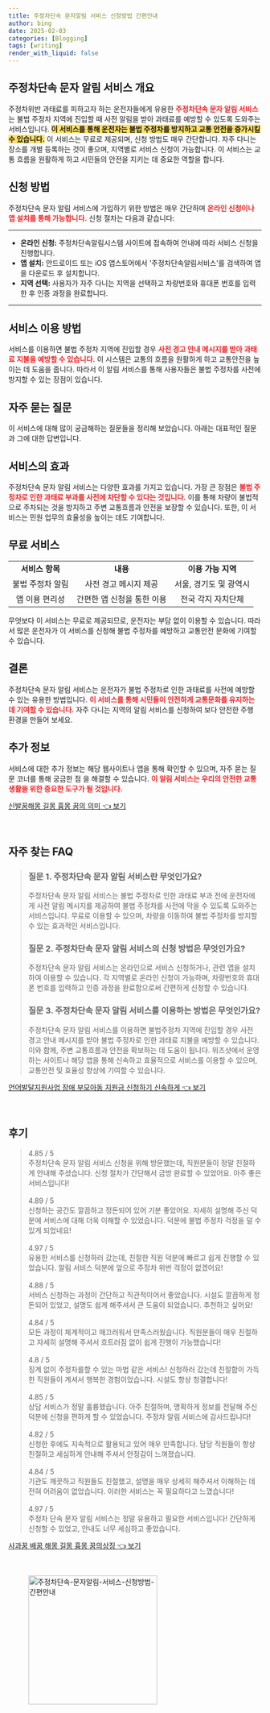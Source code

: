 ```yaml
---
title: 주정차단속 문자알림 서비스 신청방법 간편안내
author: bing
date: 2025-02-03
categories: [Blogging]
tags: [writing]
render_with_liquid: false
---
```



<h2 id='주정차단속 문자 알림 서비스 개요'>주정차단속 문자 알림 서비스 개요</h2>

<p>주정차위반 과태료를 피하고자 하는 운전자들에게 유용한 <b><span style="color: #ee2323;">주정차단속 문자 알림 서비스</span></b>는 불법 주정차 지역에 진입할 때 사전 알림을 받아 과태료를 예방할 수 있도록 도와주는 서비스입니다. <b><span style="background-color: #ffe066;">이 서비스를 통해 운전자는 불법 주정차를 방지하고 교통 안전을 증가시킬 수 있습니다.</span></b> 이 서비스는 무료로 제공되며, 신청 방법도 매우 간단합니다. 자주 다니는 장소를 개별 등록하는 것이 좋으며, 지역별로 서비스 신청이 가능합니다. 이 서비스는 교통 흐름을 원활하게 하고 시민들의 안전을 지키는 데 중요한 역할을 합니다.</p>

<h2 id='신청 방법'>신청 방법</h2>

<p>주정차단속 문자 알림 서비스에 가입하기 위한 방법은 매우 간단하며 <b><span style="color: #ee2323;">온라인 신청이나 앱 설치를 통해 가능합니다.</span></b> 신청 절차는 다음과 같습니다:</p>

<hr />

<ul>
    <li><b>온라인 신청:</b> 주정차단속알림시스템 사이트에 접속하여 안내에 따라 서비스 신청을 진행합니다.</li>
    <li><b>앱 설치:</b> 안드로이드 또는 iOS 앱스토어에서 '주정차단속알림서비스'를 검색하여 앱을 다운로드 후 설치합니다.</li>
    <li><b>지역 선택:</b> 사용자가 자주 다니는 지역을 선택하고 차량번호와 휴대폰 번호를 입력한 후 인증 과정을 완료합니다.</li>
</ul>

<hr />

<h2 id='서비스 이용 방법'>서비스 이용 방법</h2>

<p>서비스를 이용하면 불법 주정차 지역에 진입할 경우 <b><span style="color: #ee2323;">사전 경고 안내 메시지를 받아 과태료 지불을 예방할 수 있습니다.</span></b> 이 시스템은 교통의 흐름을 원활하게 하고 교통안전을 높이는 데 도움을 줍니다. 따라서 이 알림 서비스를 통해 사용자들은 불법 주정차를 사전에 방지할 수 있는 장점이 있습니다.</p>

<h2 id='자주 묻는 질문'>자주 묻는 질문</h2>

<p>이 서비스에 대해 많이 궁금해하는 질문들을 정리해 보았습니다. 아래는 대표적인 질문과 그에 대한 답변입니다.</p>

<h2 id='서비스의 효과'>서비스의 효과</h2>

<p>주정차단속 문자 알림 서비스는 다양한 효과를 가지고 있습니다. 가장 큰 장점은 <b><span style="color: #ee2323;">불법 주정차로 인한 과태료 부과를 사전에 차단할 수 있다는 것입니다.</span></b> 이를 통해 차량이 불법적으로 주차되는 것을 방지하고 주변 교통흐름과 안전을 보장할 수 있습니다. 또한, 이 서비스는 민원 업무의 효율성을 높이는 데도 기여합니다.</p>

<h2 id='무료 서비스'>무료 서비스</h2>

<table>
    <tr>
        <td style="text-align: center; height: 17px;"><b>서비스 항목</b></td>
        <td style="text-align: center; height: 17px;"><b>내용</b></td>
        <td style="text-align: center; height: 17px;"><b>이용 가능 지역</b></td>
    </tr>
    <tr>
        <td style="text-align: center;">불법 주정차 알림</td>
        <td style="text-align: center;">사전 경고 메시지 제공</td>
        <td style="text-align: center;">서울, 경기도 및 광역시</td>
    </tr>
    <tr>
        <td style="text-align: center;">앱 이용 편리성</td>
        <td style="text-align: center;">간편한 앱 신청을 통한 이용</td>
        <td style="text-align: center;">전국 각지 자치단체</td>
    </tr>
</table>

<p>무엇보다 이 서비스는 무료로 제공되므로, 운전자는 부담 없이 이용할 수 있습니다. 따라서 많은 운전자가 이 서비스를 신청해 불법 주정차를 예방하고 교통안전 문화에 기여할 수 있습니다.</p>

<h2 id='결론'>결론</h2>

<p>주정차단속 문자 알림 서비스는 운전자가 불법 주정차로 인한 과태료를 사전에 예방할 수 있는 유용한 방법입니다. <b><span style="color: #ee2323;">이 서비스를 통해 시민들이 안전하게 교통문화를 유지하는 데 기여할 수 있습니다.</span></b> 자주 다니는 지역의 알림 서비스를 신청하여 보다 안전한 주행 환경을 만들어 보세요.</p>

<h2 id='추가 정보'>추가 정보</h2>

<p>서비스에 대한 추가 정보는 해당 웹사이트나 앱을 통해 확인할 수 있으며, 자주 묻는 질문 코너를 통해 궁금한 점 을 해결할 수 있습니다. <b><span style="color: #ee2323;">이 알림 서비스는 우리의 안전한 교통생활을 위한 중요한 도구가 될 것입니다.</span></b></p>


<p><a class="click-button" title="신발꿈해몽 길몽 흉몽 꿈의 의미" href="https://adkhouse.github.io/posts/%EC%8B%A0%EB%B0%9C%EA%BF%88%ED%95%B4%EB%AA%BD-%EA%B8%B8%EB%AA%BD-%ED%9D%89%EB%AA%BD-%EA%BF%88%EC%9D%98-%EC%9D%98%EB%AF%B8/" rel="dofollow">신발꿈해몽 길몽 흉몽 꿈의 의미 👈 보기</a></p><br>
<h2 id='자주_찾는_FAQ'>자주 찾는 FAQ</h2>
<div itemscope="" itemtype="https://schema.org/FAQPage"> 
<blockquote> 
<div itemscope="" itemprop="mainEntity" itemtype="https://schema.org/Question"> 
<h3 itemprop="name">질문 1. 주정차단속 문자 알림 서비스란 무엇인가요?</h3> 
<div itemscope="" itemprop="acceptedAnswer" itemtype="https://schema.org/Answer"> 
<span itemprop="text"> 
<p>주정차단속 문자 알림 서비스는 불법 주정차로 인한 과태료 부과 전에 운전자에게 사전 알림 메시지를 제공하여 불법 주정차를 사전에 막을 수 있도록 도와주는 서비스입니다. 무료로 이용할 수 있으며, 차량을 이동하여 불법 주정차를 방지할 수 있는 효과적인 서비스입니다.</p> 
</span> 
</div> 
</div> 

<div itemscope="" itemprop="mainEntity" itemtype="https://schema.org/Question"> 
<h3 itemprop="name">질문 2. 주정차단속 문자 알림 서비스의 신청 방법은 무엇인가요?</h3> 
<div itemscope="" itemprop="acceptedAnswer" itemtype="https://schema.org/Answer"> 
<span itemprop="text"> 
<p>주정차단속 문자 알림 서비스는 온라인으로 서비스 신청하거나, 관련 앱을 설치하여 이용할 수 있습니다. 각 지역별로 온라인 신청이 가능하며, 차량번호와 휴대폰 번호를 입력하고 인증 과정을 완료함으로써 간편하게 신청할 수 있습니다.</p> 
</span> 
</div> 
</div>

<div itemscope="" itemprop="mainEntity" itemtype="https://schema.org/Question"> 
<h3 itemprop="name">질문 3. 주정차단속 문자 알림 서비스를 이용하는 방법은 무엇인가요?</h3> 
<div itemscope="" itemprop="acceptedAnswer" itemtype="https://schema.org/Answer"> 
<span itemprop="text"> 
<p>주정차단속 문자 알림 서비스를 이용하면 불법주정차 지역에 진입할 경우 사전 경고 안내 메시지를 받아 불법 주정차로 인한 과태료 지불을 예방할 수 있습니다. 이와 함께, 주변 교통흐름과 안전을 확보하는 데 도움이 됩니다. 위즈샷에서 운영하는 사이트나 해당 앱을 통해 신속하고 효율적으로 서비스를 이용할 수 있으며, 교통안전 및 효율성 향상에 기여할 수 있습니다.</p> 
</span> 
</div> 
</div> 

</blockquote> 
</div>
<p><a class="click-button" title="언어발달지원사업 장애 부모아동 지원금 신청하기 신속하게" href="https://adkhouse.github.io/posts/%EC%96%B8%EC%96%B4%EB%B0%9C%EB%8B%AC%EC%A7%80%EC%9B%90%EC%82%AC%EC%97%85-%EC%9E%A5%EC%95%A0-%EB%B6%80%EB%AA%A8%EC%95%84%EB%8F%99-%EC%A7%80%EC%9B%90%EA%B8%88-%EC%8B%A0%EC%B2%AD%ED%95%98%EA%B8%B0-%EC%8B%A0%EC%86%8D%ED%95%98%EA%B2%8C/" rel="dofollow">언어발달지원사업 장애 부모아동 지원금 신청하기 신속하게 👈 보기</a></p><br>
<h2 id='후기'>후기</h2>
<div itemscope itemtype="https://schema.org/Product">
  <blockquote>
  <div itemprop="review" itemscope itemtype="https://schema.org/Review">
      <div itemprop="reviewRating" itemscope itemtype="https://schema.org/Rating"> <span itemprop="ratingValue">4.85</span> / <span itemprop="bestRating">5</span> </div>
      <span itemprop="reviewBody">주정차단속 문자 알림 서비스 신청을 위해 방문했는데, 직원분들이 정말 친절하게 안내해 주셨습니다. 신청 절차가 간단해서 금방 완료할 수 있었어요. 아주 좋은 서비스입니다!</span>
  </div>
  <br>
  <div itemprop="review" itemscope itemtype="https://schema.org/Review">
      <div itemprop="reviewRating" itemscope itemtype="https://schema.org/Rating"> <span itemprop="ratingValue">4.89</span> / <span itemprop="bestRating">5</span> </div>
      <span itemprop="reviewBody">신청하는 공간도 깔끔하고 정돈되어 있어 기분 좋았어요. 자세히 설명해 주신 덕분에 서비스에 대해 더욱 이해할 수 있었습니다. 덕분에 불법 주정차 걱정을 덜 수 있게 되었네요!</span>
  </div>
  <br>
  <div itemprop="review" itemscope itemtype="https://schema.org/Review">
      <div itemprop="reviewRating" itemscope itemtype="https://schema.org/Rating"> <span itemprop="ratingValue">4.97</span> / <span itemprop="bestRating">5</span> </div>
      <span itemprop="reviewBody">유용한 서비스를 신청하러 갔는데, 친절한 직원 덕분에 빠르고 쉽게 진행할 수 있었습니다. 알림 서비스 덕분에 앞으로 주정차 위반 걱정이 없겠어요!</span>
  </div>
  <br>
  <div itemprop="review" itemscope itemtype="https://schema.org/Review">
      <div itemprop="reviewRating" itemscope itemtype="https://schema.org/Rating"> <span itemprop="ratingValue">4.88</span> / <span itemprop="bestRating">5</span> </div>
      <span itemprop="reviewBody">서비스 신청하는 과정이 간단하고 직관적이어서 좋았습니다. 시설도 깔끔하게 정돈되어 있었고, 설명도 쉽게 해주셔서 큰 도움이 되었습니다. 추천하고 싶어요!</span>
  </div>
  <br>
  <div itemprop="review" itemscope itemtype="https://schema.org/Review">
      <div itemprop="reviewRating" itemscope itemtype="https://schema.org/Rating"> <span itemprop="ratingValue">4.84</span> / <span itemprop="bestRating">5</span> </div>
      <span itemprop="reviewBody">모든 과정이 체계적이고 매끄러워서 만족스러웠습니다. 직원분들이 매우 친절하고 자세히 설명해 주셔서 흐트러짐 없이 쉽게 진행이 가능했습니다!</span>
  </div>
  <br>
  <div itemprop="review" itemscope itemtype="https://schema.org/Review">
      <div itemprop="reviewRating" itemscope itemtype="https://schema.org/Rating"> <span itemprop="ratingValue">4.8</span> / <span itemprop="bestRating">5</span> </div>
      <span itemprop="reviewBody">징계 없이 주정차를할 수 있는 마법 같은 서비스! 신청하러 갔는데 친절함이 가득한 직원들이 계셔서 행복한 경험이었습니다. 시설도 항상 청결합니다!</span>
  </div>
  <br>
  <div itemprop="review" itemscope itemtype="https://schema.org/Review">
      <div itemprop="reviewRating" itemscope itemtype="https://schema.org/Rating"> <span itemprop="ratingValue">4.85</span> / <span itemprop="bestRating">5</span> </div>
      <span itemprop="reviewBody">상담 서비스가 정말 훌륭했습니다. 아주 친절하며, 명확하게 정보를 전달해 주신 덕분에 신청을 편하게 할 수 있었습니다. 주정차 알림 서비스에 감사드립니다!</span>
  </div>
  <br>
  <div itemprop="review" itemscope itemtype="https://schema.org/Review">
      <div itemprop="reviewRating" itemscope itemtype="https://schema.org/Rating"> <span itemprop="ratingValue">4.82</span> / <span itemprop="bestRating">5</span> </div>
      <span itemprop="reviewBody">신청한 후에도 지속적으로 활용되고 있어 매우 만족합니다. 담당 직원들이 항상 친절하고 세심하게 안내해 주셔서 안정감이 느껴졌습니다.</span>
  </div>
  <br>
  <div itemprop="review" itemscope itemtype="https://schema.org/Review">
      <div itemprop="reviewRating" itemscope itemtype="https://schema.org/Rating"> <span itemprop="ratingValue">4.84</span> / <span itemprop="bestRating">5</span> </div>
      <span itemprop="reviewBody">기관도 깨끗하고 직원들도 친절했고, 설명을 매우 상세히 해주셔서 이해하는 데 전혀 어려움이 없었습니다. 이러한 서비스는 꼭 필요하다고 느꼈습니다!</span>
  </div>
  <br>
  <div itemprop="review" itemscope itemtype="https://schema.org/Review">
      <div itemprop="reviewRating" itemscope itemtype="https://schema.org/Rating"> <span itemprop="ratingValue">4.97</span> / <span itemprop="bestRating">5</span> </div>
      <span itemprop="reviewBody">주정차 단속 문자 알림 서비스는 정말 유용하고 필요한 서비스입니다! 간단하게 신청할 수 있었고, 안내도 너무 세심하고 좋았습니다.</span>
  </div>
  </blockquote>
</div>
<p><a class="click-button" title="사과꿈 배꿈 해몽 길몽 흉몽 꿈의상징" href="https://adkhouse.github.io/posts/%EC%82%AC%EA%B3%BC%EA%BF%88-%EB%B0%B0%EA%BF%88-%ED%95%B4%EB%AA%BD-%EA%B8%B8%EB%AA%BD-%ED%9D%89%EB%AA%BD-%EA%BF%88%EC%9D%98%EC%83%81%EC%A7%95/" rel="dofollow">사과꿈 배꿈 해몽 길몽 흉몽 꿈의상징 👈 보기</a></p><br>
<figure class="image"><img src="https://adkhouse.github.io/assets/img/thumbnail/주정차단속-문자알림-서비스-신청방법-간편안내.webp" alt="주정차단속-문자알림-서비스-신청방법-간편안내" width="256" height="256"></figure>